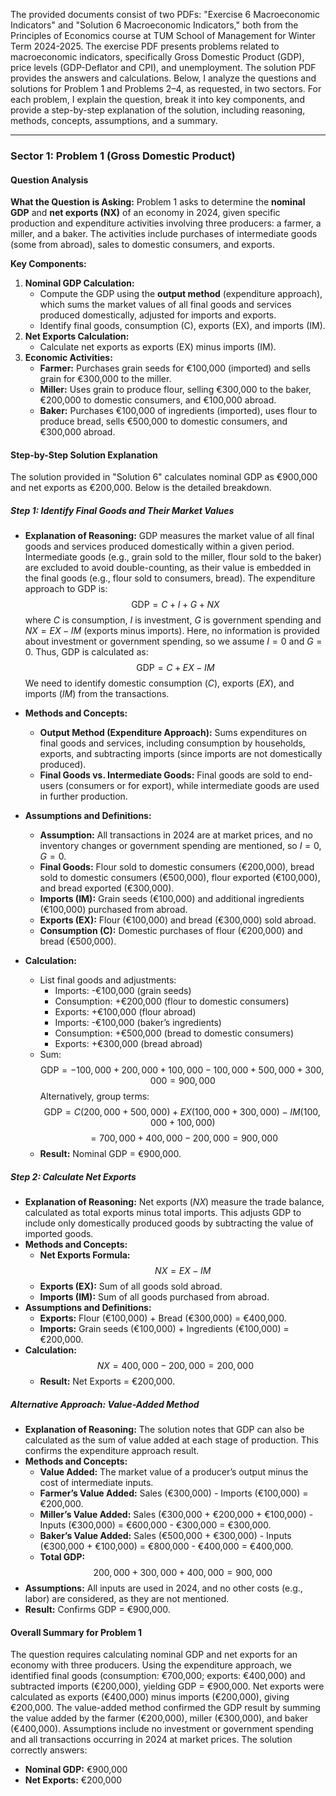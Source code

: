 The provided documents consist of two PDFs: "Exercise 6 Macroeconomic Indicators" and "Solution 6 Macroeconomic Indicators," both from the Principles of Economics course at TUM School of Management for Winter Term 2024-2025. The exercise PDF presents problems related to macroeconomic indicators, specifically Gross Domestic Product (GDP), price levels (GDP-Deflator and CPI), and unemployment. The solution PDF provides the answers and calculations. Below, I analyze the questions and solutions for Problem 1 and Problems 2–4, as requested, in two sectors. For each problem, I explain the question, break it into key components, and provide a step-by-step explanation of the solution, including reasoning, methods, concepts, assumptions, and a summary.

---

### Sector 1: Problem 1 (Gross Domestic Product)

#### Question Analysis
**What the Question is Asking:**
Problem 1 asks to determine the **nominal GDP** and **net exports (NX)** of an economy in 2024, given specific production and expenditure activities involving three producers: a farmer, a miller, and a baker. The activities include purchases of intermediate goods (some from abroad), sales to domestic consumers, and exports.

**Key Components:**
1. **Nominal GDP Calculation:**
   - Compute the GDP using the **output method** (expenditure approach), which sums the market values of all final goods and services produced domestically, adjusted for imports and exports.
   - Identify final goods, consumption (C), exports (EX), and imports (IM).
2. **Net Exports Calculation:**
   - Calculate net exports as exports (EX) minus imports (IM).
3. **Economic Activities:**
   - **Farmer:** Purchases grain seeds for €100,000 (imported) and sells grain for €300,000 to the miller.
   - **Miller:** Uses grain to produce flour, selling €300,000 to the baker, €200,000 to domestic consumers, and €100,000 abroad.
   - **Baker:** Purchases €100,000 of ingredients (imported), uses flour to produce bread, sells €500,000 to domestic consumers, and €300,000 abroad.

#### Step-by-Step Solution Explanation
The solution provided in "Solution 6" calculates nominal GDP as €900,000 and net exports as €200,000. Below is the detailed breakdown.

##### Step 1: Identify Final Goods and Their Market Values
- **Explanation of Reasoning:** GDP measures the market value of all final goods and services produced domestically within a given period. Intermediate goods (e.g., grain sold to the miller, flour sold to the baker) are excluded to avoid double-counting, as their value is embedded in the final goods (e.g., flour sold to consumers, bread). The expenditure approach to GDP is:  
  $$
  \text{GDP} = C + I + G + NX
$$
  where $C$ is consumption, $I$ is investment, $G$ is government spending and $NX = EX - IM$ (exports minus imports). Here, no information is provided about investment or government spending, so we assume $I = 0$ and $G = 0$. Thus, GDP is calculated as:
  $$
  \text{GDP} = C + EX - IM
$$
  We need to identify domestic consumption ($C$), exports ($EX$), and imports ($IM$) from the transactions.

- **Methods and Concepts:** 
  - **Output Method (Expenditure Approach):** Sums expenditures on final goods and services, including consumption by households, exports, and subtracting imports (since imports are not domestically produced).
  - **Final Goods vs. Intermediate Goods:** Final goods are sold to end-users (consumers or for export), while intermediate goods are used in further production.
- **Assumptions and Definitions:**
  - **Assumption:** All transactions in 2024 are at market prices, and no inventory changes or government spending are mentioned, so $I = 0$, $G = 0$.
  - **Final Goods:** Flour sold to domestic consumers (€200,000), bread sold to domestic consumers (€500,000), flour exported (€100,000), and bread exported (€300,000).
  - **Imports (IM):** Grain seeds (€100,000) and additional ingredients (€100,000) purchased from abroad.
  - **Exports (EX):** Flour (€100,000) and bread (€300,000) sold abroad.
  - **Consumption (C):** Domestic purchases of flour (€200,000) and bread (€500,000).
- **Calculation:**
  - List final goods and adjustments:
    - Imports: -€100,000 (grain seeds)
    - Consumption: +€200,000 (flour to domestic consumers)
    - Exports: +€100,000 (flour abroad)
    - Imports: -€100,000 (baker’s ingredients)
    - Consumption: +€500,000 (bread to domestic consumers)
    - Exports: +€300,000 (bread abroad)
  - Sum:
    $$
    \text{GDP} = -100,000 + 200,000 + 100,000 - 100,000 + 500,000 + 300,000 = 900,000
$$
    Alternatively, group terms:
    $$
    \text{GDP} = C (200,000 + 500,000) + EX (100,000 + 300,000) - IM (100,000 + 100,000)
$$
    $$
    = 700,000 + 400,000 - 200,000 = 900,000
$$
  - **Result:** Nominal GDP = €900,000.

##### Step 2: Calculate Net Exports
- **Explanation of Reasoning:** Net exports ($NX$) measure the trade balance, calculated as total exports minus total imports. This adjusts GDP to include only domestically produced goods by subtracting the value of imported goods.
- **Methods and Concepts:**
  - **Net Exports Formula:**
    $$
    NX = EX - IM
$$
  - **Exports (EX):** Sum of all goods sold abroad.
  - **Imports (IM):** Sum of all goods purchased from abroad.
- **Assumptions and Definitions:**
  - **Exports:** Flour (€100,000) + Bread (€300,000) = €400,000.
  - **Imports:** Grain seeds (€100,000) + Ingredients (€100,000) = €200,000.
- **Calculation:**
  $$
  NX = 400,000 - 200,000 = 200,000
$$
  - **Result:** Net Exports = €200,000.

##### Alternative Approach: Value-Added Method
- **Explanation of Reasoning:** The solution notes that GDP can also be calculated as the sum of value added at each stage of production. This confirms the expenditure approach result.
- **Methods and Concepts:**
  - **Value Added:** The market value of a producer’s output minus the cost of intermediate inputs.
  - **Farmer’s Value Added:** Sales (€300,000) - Imports (€100,000) = €200,000.
  - **Miller’s Value Added:** Sales (€300,000 + €200,000 + €100,000) - Inputs (€300,000) = €600,000 - €300,000 = €300,000.
  - **Baker’s Value Added:** Sales (€500,000 + €300,000) - Inputs (€300,000 + €100,000) = €800,000 - €400,000 = €400,000.
  - **Total GDP:**
    $$
    200,000 + 300,000 + 400,000 = 900,000
$$
- **Assumptions:** All inputs are used in 2024, and no other costs (e.g., labor) are considered, as they are not mentioned.
- **Result:** Confirms GDP = €900,000.

#### Overall Summary for Problem 1
The question requires calculating nominal GDP and net exports for an economy with three producers. Using the expenditure approach, we identified final goods (consumption: €700,000; exports: €400,000) and subtracted imports (€200,000), yielding GDP = €900,000. Net exports were calculated as exports (€400,000) minus imports (€200,000), giving €200,000. The value-added method confirmed the GDP result by summing the value added by the farmer (€200,000), miller (€300,000), and baker (€400,000). Assumptions include no investment or government spending and all transactions occurring in 2024 at market prices. The solution correctly answers:
- **Nominal GDP:** €900,000
- **Net Exports:** €200,000
